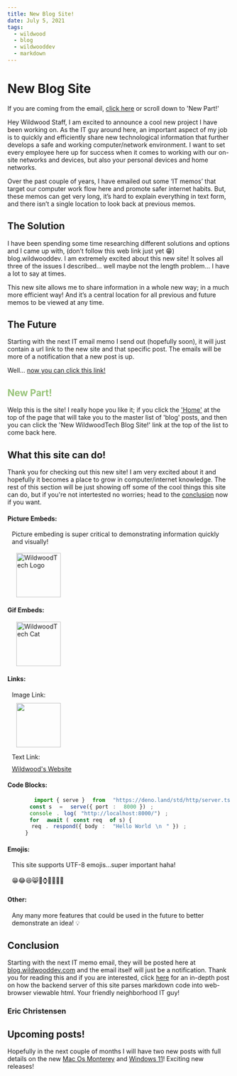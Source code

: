 ```yaml
---
title: New Blog Site!
date: July 5, 2021
tags:
  - wildwood
  - blog
  - wildwooddev
  - markdown
---
```


# New Blog Site

If you are coming from the email, <a href="#new-part">click here</a> or scroll down to 'New Part!'

Hey Wildwood Staff, I am excited to announce a cool new project I have been working on. As the IT guy around here, an important aspect of my job is to quickly and efficiently share new technological information that further develops a safe and working computer/network environment. I want to set every employee here up for success when it comes to working with our on-site networks and devices, but also your personal devices and home networks.

Over the past couple of years, I have emailed out some ‘IT memos’ that target our computer work flow here and promote safer internet habits. But, these memos can get very long, it’s hard to explain everything in text form, and there isn’t a single location to look back at previous memos.

## The Solution

I have been spending some time researching different solutions and options and I came up with, (don’t follow this web link just yet 😁) blog.wildwooddev. I am extremely excited about this new site! It solves all three of the issues I described… well maybe not the length problem... I have a lot to say at times.

This new site allows me to share information in a whole new way; in a much more efficient way! And it’s a central location for all previous and future memos to be viewed at any time.

## The Future

Starting with the next IT email memo I send out (hopefully soon), it will just contain a url link to the new site and that specific post. The emails will be more of a notification that a new post is up.

Well… <a href="https://blog.wildwooddev.com/blog/wild-memo-2021-7-5" target="_blank">now you can click this link!</a>

<style>
  #new-part {
    color: #98c379;
  }
  img {
    width: 100px;
  }
  .features *:not(h4) {
    padding-left: 10px;
  }
  .spacer {
    margin-top: 10px;
    margin-bottom: 10px;
  }

</style>

## New Part!

Welp this is the site! I really hope you like it; if you click the <a href="#navbar">'Home'</a> at the top of the page that will take you to the master list of 'blog' posts, and then you can click the 'New WildwoodTech Blog Site!' link at the top of the list to come back here.

## What this site can do!

Thank you for checking out this new site! I am very excited about it and hopefully it becomes a place to grow in computer/internet knowledge. The rest of this section will be just showing off some of the cool things this site can do, but if you're not intertested no worries; head to the <a href="#conclusion">conclusion</a> now if you want.

<div class="features">

#### Picture Embeds:

Picture embeding is super critical to demonstrating information quickly and visually!\
\
![WildwoodTech Logo](/images/fav.png)

#### Gif Embeds:

![WildwoodTech Cat](/images/cat.gif)

#### Links:

<p class="spacer">Image Link:</p>
<a href="https://www.wildwoodcalvarychapel.com/" target="_blank"><img src="/images/ww.png"></a>

<p class="spacer">Text Link:</p>
<a href="https://www.wildwoodcalvarychapel.com/" target="_blank">Wildwood's Website</a>

#### Code Blocks:

```ts
import { serve } from "https://deno.land/std/http/server.ts";
const s = serve({ port: 8000 });
console.log("http://localhost:8000/");
for await (const req of s) {
  req.respond({ body: "Hello World\n" });
}
```

#### Emojis:

This site supports UTF-8 emojis...super important haha!\
\
😁😂😆😸🚀⌚🌌🍇🍕🐧

#### Other:

Any many more features that could be used in the future to better demonstrate an idea! 💡

</div>

## Conclusion

Starting with the next IT memo email, they will be posted here at <a href="https://blog.wildwooddev.com/blog" target="_blank">blog.wildwooddev.com</a> and the email itself will just be a notification. Thank you for reading this and if you are interested, click <a href="https://blog.wildwooddev.com/blog/wild-memo-2021-7-4" target="_blank">here</a> for an in-depth post on how the backend server of this site parses markdown code into web-browser viewable html. Your friendly neighborhood IT guy!

### Eric Christensen

## Upcoming posts!

Hopefully in the next couple of months I will have two new posts with full details on the new <a href="https://www.apple.com/macos/monterey-preview/" target="_blank">Mac Os Monterey</a> and <a href="https://www.microsoft.com/en-us/windows/windows-11" target="_blank">Windows 11</a>! Exciting new releases!
